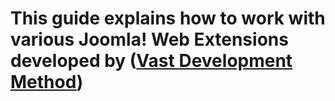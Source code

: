 # This guide explains how to work with various Joomla! Web Extensions developed by ([Vast Development Method](https://vdm.io))
